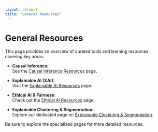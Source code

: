 ```yaml
---
layout: default
title: "General Resources"
---
```


# General Resources

This page provides an overview of curated tools and learning resources covering key areas:

- **Causal Inference:**  
  See the [Causal Inference Resources](causal_resources.md) page.

- **Explainable AI (XAI):**  
  Visit the [Explainable AI Resources](xai_resources.md) page.

- **Ethical AI & Fairness:**  
  Check out the [Ethical AI Resources](ethical_ai_resources.md) page.

- **Explainable Clustering & Segmentation:**  
  Explore our dedicated page on [Explainable Clustering & Segmentation](explainable_clustering.md).

Be sure to explore the specialized pages for more detailed resources.